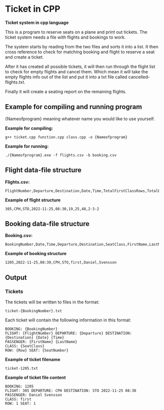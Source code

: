 # Ticket in CPP

**Ticket system in cpp language**

This is a program to reserve seats on a plane and print out tickets.
The ticket system needs a file with flights and bookings to work.

The system starts by reading from the two files and sorts it into a list.
It then cross reference to check for matching booking and flight to reserve a seat and create a ticket.

After it has created all possible tickets, it will then run through the flight list to check for empty flights and cancel them.
Which mean it will take the empty flights info out of the list and put it into a txt file called cancelled-flights.txt.

Finally it will create a seating report on the remaining flights.

## Example for compiling and running program
{Nameofprogram} meaning whatever name you would like to use yourself.

**Example for compiling:**
```
g++ ticket.cpp function.cpp class.cpp -o {Nameofprogram}
```
**Example for running:**
```
./{Nameofprogram}.exe -f flights.csv -b booking.csv
```

## Flight data-file structure

**Flights.csv:**
```
FlightNumber,Departure,Destination,Date,Time,TotalFirstClassRows,TotalBusinessClassRows,TotalEconomyClassRows,SeatingConfiguration
```
**Example of flight structure**
```
305,CPH,STO,2022-11-25,08:30,19,25,48,2-3-2
```

## Booking data-file structure

**Booking.csv:**
```
BookingNumber,Date,Time,Departure,Destination,SeatClass,FirstName,LastName
```
**Example of booking structure**
```
1205,2022-11-25,08:30,CPH,STO,first,Daniel,Svensson
```

## Output

### Tickets
The tickets will be written to files in the format:
```
ticket-{BookingNumber}.txt
```

Each ticket will contain the following information in this format:
```
BOOKING: {BookingNumber}
FLIGHT: {FlightNumber} DEPARTURE: {Departure} DESTINATION: {Destination} {Date} {Time}
PASSENGER: {FirstName} {LastName}
CLASS: {SeatClass}
ROW: {Row} SEAT: {SeatNumber}
```
**Example of ticket filename**
```
ticket-1205.txt
```
**Example of ticket file content**
```
BOOKING: 1205
FLIGHT: 305 DEPARTURE: CPH DESTINATION: STO 2022-11-25 08:30
PASSENGER: Daniel Svensson
CLASS: first
ROW: 1 SEAT: 1
```

